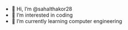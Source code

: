 - 👋 Hi, I’m @sahalthakor28
- 👀 I’m interested in coding 
- 🌱 I’m currently learning computer engineering  

<!---
sahalthakor28/sahalthakor28 is a ✨ special ✨ repository because its `README.md` (this file) appears on your GitHub profile.
You can click the Preview link to take a look at your changes.
--->
